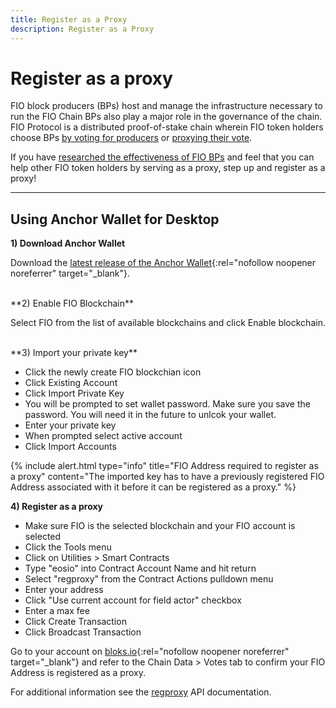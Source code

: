 ```yaml
---
title: Register as a Proxy
description: Register as a Proxy
---
```


# Register as a proxy

FIO block producers (BPs) host and manage the infrastructure necessary to run the FIO Chain BPs also play a major role in the governance of the chain. FIO Protocol is a distributed proof-of-stake chain wherein FIO token holders choose BPs [by voting for producers]({{site.baseurl}}/docs/fio-protocol/voting) or [proxying their vote]({{site.baseurl}}/docs/how-to/proxy-vote). 

If you have [researched the effectiveness of FIO BPs]({{site.baseurl}}/docs/bp/) and feel that you can help other FIO token holders by serving as a proxy, step up and register as a proxy!

---
## Using Anchor Wallet for Desktop

**1) Download Anchor Wallet**

Download the [latest release of the Anchor Wallet](https://greymass.com/en/anchor/){:rel="nofollow noopener noreferrer" target="_blank"}.

<br>
**2) Enable FIO Blockchain**

Select FIO from the list of available blockchains and click Enable blockchain.

<br>
**3) Import your private key**

* Click the newly create FIO blockchian icon
* Click Existing Account
* Click Import Private Key
* You will be prompted to set wallet password. Make sure you save the password. You will need it in the future to unlcok your wallet.
* Enter your private key
* When prompted select active account
* Click Import Accounts

{% include alert.html type="info" title="FIO Address required to register as a proxy"  content="The imported key has to have a previously registered FIO Address associated with it before it can be registered as a proxy." %}

**4) Register as a proxy**

* Make sure FIO is the selected blockchain and your FIO account is selected
* Click the Tools menu
* Click on Utilities > Smart Contracts
* Type "eosio" into Contract Account Name and hit return
* Select "regproxy" from the Contract Actions pulldown menu
* Enter your address
* Click "Use current account for field actor" checkbox
* Enter a max fee
* Click Create Transaction
* Click Broadcast Transaction

Go to your account on [bloks.io](https://fio.bloks.io/){:rel="nofollow noopener noreferrer" target="_blank"} and refer to the Chain Data > Votes tab to confirm your FIO Address is registered as a proxy.

For additional information see the [regproxy]({{site.baseurl}}/pages/api/fio-api/#options-regproxy) API documentation.